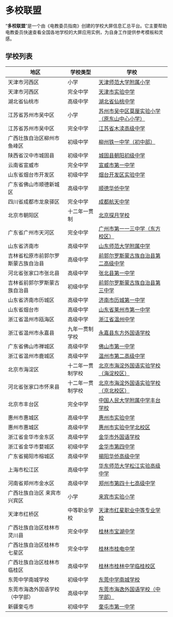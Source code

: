 <!-- 
    在本文“学校列表”表格部分中的数据来源/构成如下("school_location"、"school_type"、"school_name"默认来自issue)：
        地区："school_location"
        学校类型："school_type"
        学校：["school_name"](/school/list/"school_name")
-->
# <i class="fa-solid fa-school"></i> 多校联盟

“**多校联盟**”是一个由《电教委员指南》创建的学校大屏信息汇总平台。它主要帮助电教委员快速查看全国各地学校的大屏应用实例，为自身工作提供参考模板和灵感。

## 学校列表

| 地区 | 学校类型 | 学校 |
| --- | --- | --- |
| 天津市河西区 | 小学 | [天津师范大学附属小学](/school/list/天津师范大学附属小学) |
| 天津市河西区 | 完全中学 | [天津市实验中学](/school/list/天津市实验中学) |
| 湖北省仙桃市 | 高级中学 | [湖北省仙桃中学](/school/list/湖北省仙桃中学) |
| 江苏省苏州市吴中区 | 小学 | [苏州市吴中区莫厘实验小学（原东山中心小学）](/school/list/苏州市吴中区莫厘实验小学（原东山中心小学）) |
| 江苏省苏州市吴中区 | 完全中学 | [江苏省木渎高级中学](/school/list/江苏省木渎高级中学) |
| 广西壮族自治区柳州市鱼峰区 | 初级中学 | [柳州铁一中学（初中部）](/school/list/柳州铁一中学（初中部）) |
| 陕西省汉中市城固县 | 初级中学 | [城固县朝阳初级中学](/school/list/城固县朝阳初级中学) |
| 云南省宣威市 | 完全中学 | [宣威市第一中学](/school/list/宣威市第一中学) |
| 山东省烟台市开发区 | 初级中学 | [烟台开发区实验中学](/school/list/烟台开发区实验中学) |
| 广东省佛山市顺德新城区 | 高级中学 | [顺德华侨中学](/school/list/顺德华侨中学) |
| 四川省成都市龙泉驿区 | 完全中学 | [成都航天中学](/school/list/成都航天中学) |
| 北京市朝阳区 | 十二年一贯制 | [北京探月学校](/school/list/北京探月学校) |
| 广东省广州市天河区 | 完全中学 | [广州市第一一三中学（东方校区）](/school/list/广州市第一一三中学（东方校区）) |
| 山东省济南市 | 高级中学 | [山东师范大学附属中学](/school/list/山东师范大学附属中学) |
| 吉林省松原市前郭尔罗斯蒙古族自治县 | 高级中学 | [前郭尔罗斯蒙古族自治县第二高级中学](/school/list/前郭尔罗斯蒙古族自治县第二高级中学) |
| 河北省张家口市张北县 | 高级中学 | [张北县第一中学](/school/list/张北县第一中学) |
| 吉林省前郭尔罗斯蒙古族自治县 | 初级中学 | [前郭尔罗斯蒙古族自治县第三中学](/school/list/前郭尔罗斯蒙古族自治县第三中学) |
| 山东省济南市历城区 | 高级中学 | [济南市历城第一中学](/school/list/济南市历城第一中学) |
| 山东省烟台市 | 高级中学 | [山东省莱州市第一中学](/school/list/山东省莱州市第一中学) |
| 浙江省温州市瓯海区 | 高级中学 | [浙江省温州中学](/school/list/浙江省温州中学) |
| 浙江省温州市永嘉县 | 九年一贯制学校 | [永嘉县东方外国语学校](/school/list/永嘉县东方外国语学校) |
| 广东省佛山市禅城区 | 高级中学 | [佛山市第一中学](/school/list/佛山市第一中学) |
| 浙江省温州市鹿城区 | 高级中学 | [温州市第二高级中学](/school/list/温州市第二高级中学) |
| 北京市海淀区 | 十二年一贯制学校 | [北京市海淀外国语实验学校（海淀校区）](/school/list/北京市海淀外国语实验学校（海淀校区）) |
| 河北省张家口市怀来县 | 十二年一贯制学校 | [北京市海淀外国语实验学校（京北校区）](/school/list/北京市海淀外国语实验学校（京北校区）) |
| 北京市丰台区 | 完全中学 | [中国人民大学附属中学丰台学校](/school/list/中国人民大学附属中学丰台学校) |
| 惠州市惠城区 | 高级中学 | [惠州市实验中学](/school/list/惠州市实验中学) |
| 惠州市惠城区 | 高级中学 | [惠州市实验中学北校区](/school/list/惠州市实验中学北校区) |
| 浙江省金华市金东区 | 高级中学 | [金华市外国语学校](/school/list/金华市外国语学校) |
| 浙江省金华市婺城区 | 初级中学 | [金华市第四中学](/school/list/金华市第四中学) |
| 广东省揭阳市榕城区 | 高级中学 | [揭阳华侨高级中学](/school/list/揭阳华侨高级中学) |
| 上海市松江区 | 高级中学 | [华东师范大学松江实验高级中学](/school/list/华东师范大学松江实验高级中学) |
| 河南省郑州市金水区 | 高级中学 | [郑州市第四十七高级中学](/school/list/郑州市第四十七高级中学) |
| 广西壮族自治区 来宾市 兴宾区 | 小学 | [来宾市实验小学](/school/list/来宾市实验小学) |
| 天津市红桥区 | 中等职业学校 | [天津市红星职业中等专业学校](/school/list/天津市红星职业中等专业学校) |
| 广西壮族自治区桂林市灵川县 | 完全中学 | [桂林市宝湖中学](/school/list/桂林市宝湖中学) |
| 广西壮族自治区桂林市七星区 | 完全中学 | [桂林市桂电中学](/school/list/桂林市桂电中学) |
| 广西壮族自治区桂林市临桂区 | 高级中学 | [桂林市桂林中学临桂校区](/school/list/桂林市桂林中学临桂校区) |
| 东莞中学南城学校 | 初级中学 | [东莞中学南城学校](/school/list/东莞中学南城学校) |
| 东莞市海逸外国语学校（中学部） | 高级中学 | [东莞市海逸外国语学校（中学部）](/school/list/东莞市海逸外国语学校（中学部）) |
| 新疆奎屯市 | 初级中学 | [奎屯市第一中学](/school/list/奎屯市第一中学) |
